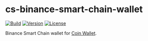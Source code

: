 # cs-binance-smart-chain-wallet

[![Build](https://github.com/CoinSpace/cs-binance-smart-chain-wallet/actions/workflows/ci.yml/badge.svg)](https://github.com/CoinSpace/cs-binance-smart-chain-wallet/actions/workflows/ci.yml)
[![Version](https://img.shields.io/github/v/tag/CoinSpace/cs-binance-smart-chain-wallet?label=version)](https://github.com/CoinSpace/cs-binance-smart-chain-wallet/tags)
[![License](https://img.shields.io/github/license/CoinSpace/cs-binance-smart-chain-wallet?color=blue)](https://github.com/CoinSpace/cs-binance-smart-chain-wallet/blob/master/LICENSE)

Binance Smart Chain wallet for [Coin Wallet](https://github.com/CoinSpace/CoinSpace).
